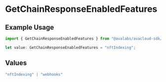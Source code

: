 # GetChainResponseEnabledFeatures

## Example Usage

```typescript
import { GetChainResponseEnabledFeatures } from "@avalabs/avacloud-sdk/models/components";

let value: GetChainResponseEnabledFeatures = "nftIndexing";
```

## Values

```typescript
"nftIndexing" | "webhooks"
```